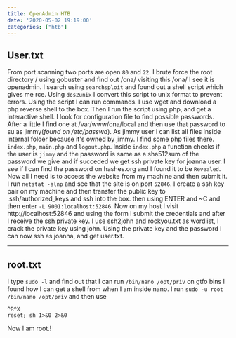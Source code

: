 ```yaml
---
title: OpenAdmin HTB
date: '2020-05-02 19:19:00'
categories: ["htb"]
---
```



## User.txt
From port scanning two ports are open `80` and `22`. I brute force the root directory  / using gobuster and find out /ona/ visiting this /ona/ I see it is openadmin. I search using `searchsploit` and found out a shell script which gives me rce. Using `dos2unix` I convert this script to unix format to prevent errors. Using the script I can run commands. I use wget and download a php reverse shell to the box. Then I run the script using php, and get a interactive shell. I look for configuration file to find possible passwords. After a little I find one at /var/www/ona/local and then use that password to su as jimmy(*found on /etc/passwd*). As jimmy user I can list all files inside internal folder because it's owned by jimmy. I find some php files there. `index.php`, `main.php` and `logout.php`. Inside `index.php` a function checks if the user is `jimmy` and the password is same as a sha512sum of the password we give and if succeded we get ssh private key for joanna user. I see if I can find the password on hashes.org and I found it to be `Revealed`. Now all I need is to access the website from my machine and then submit it. I run `netstat -alnp` and see that the site is on port `52846`. I create a ssh key pair on my machine and then  transfer the public key to .ssh/authorized_keys and ssh into the box. then using ENTER and ~C and then enter `-L 9001:localhost:52846`. Now on my host I visit http://localhost:52846 and using the form I submit the credentials and after I receive the ssh private key. I use ssh2john and rockyou.txt as wordlist, I crack the private key using john. Using the private key and the password I can now ssh as joanna, and get user.txt.

---------------------

## root.txt

I type `sudo -l` and find out that I can run `/bin/nano /opt/priv` on gtfo bins I found how I can get a shell from when I am inside nano. I run `sudo -u root /bin/nano /opt/priv` and then use 
```
^R^X
reset; sh 1>&0 2>&0
```
Now I am root.!
